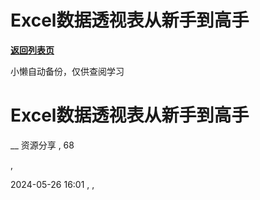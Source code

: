# Excel数据透视表从新手到高手

[**返回列表页**](/gzh/懒人手册)

小懒自动备份，仅供查阅学习

# Excel数据透视表从新手到高手

__ 资源分享 , 68

,

2024-05-26 16:01 , ,

